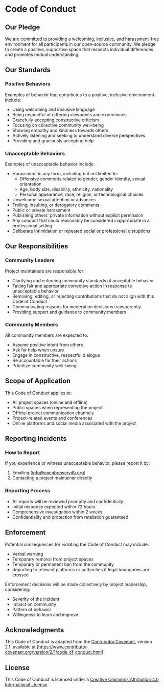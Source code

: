 # Code of Conduct

## Our Pledge

We are committed to providing a welcoming, inclusive, and harassment-free environment for all participants in our open-source community. We pledge to create a positive, supportive space that respects individual differences and promotes mutual understanding.

## Our Standards

### Positive Behaviors

Examples of behavior that contributes to a positive, inclusive environment include:

- Using welcoming and inclusive language
- Being respectful of differing viewpoints and experiences
- Gracefully accepting constructive criticism
- Focusing on collective community well-being
- Showing empathy and kindness towards others
- Actively listening and seeking to understand diverse perspectives
- Providing and graciously accepting help

### Unacceptable Behaviors

Examples of unacceptable behavior include:

- Harassment in any form, including but not limited to:
  - Offensive comments related to gender, gender identity, sexual orientation
  - Age, body size, disability, ethnicity, nationality
  - Personal appearance, race, religion, or technological choices
- Unwelcome sexual attention or advances
- Trolling, insulting, or derogatory comments
- Public or private harassment
- Publishing others' private information without explicit permission
- Any conduct that could reasonably be considered inappropriate in a professional setting
- Deliberate intimidation or repeated social or professional disruptions

## Our Responsibilities

### Community Leaders

Project maintainers are responsible for:

- Clarifying and enforcing community standards of acceptable behavior
- Taking fair and appropriate corrective action in response to unacceptable behavior
- Removing, editing, or rejecting contributions that do not align with this Code of Conduct
- Communicating reasons for moderation decisions transparently
- Providing support and guidance to community members

### Community Members

All community members are expected to:

- Assume positive intent from others
- Ask for help when unsure
- Engage in constructive, respectful dialogue
- Be accountable for their actions
- Prioritize community well-being

## Scope of Application

This Code of Conduct applies to:

- All project spaces (online and offline)
- Public spaces when representing the project
- Official project communication channels
- Project-related events and conferences
- Online platforms and social media associated with the project

## Reporting Incidents

### How to Report

If you experience or witness unacceptable behavior, please report it by:

1. Emailing [info@openbrewerydb.org]
2. Contacting a project maintainer directly

### Reporting Process

- All reports will be reviewed promptly and confidentially
- Initial response expected within 72 hours
- Comprehensive investigation within 2 weeks
- Confidentiality and protection from retaliation guaranteed

## Enforcement

Potential consequences for violating the Code of Conduct may include:

- Verbal warning
- Temporary removal from project spaces
- Temporary or permanent ban from the community
- Reporting to relevant platforms or authorities if legal boundaries are crossed

Enforcement decisions will be made collectively by project leadership, considering:
- Severity of the incident
- Impact on community
- Pattern of behavior
- Willingness to learn and improve

## Acknowledgments

This Code of Conduct is adapted from the [Contributor Covenant][homepage], version 2.1, available at [https://www.contributor-covenant.org/version/2/1/code_of_conduct.html]

[homepage]: https://www.contributor-covenant.org
[version]: https://www.contributor-covenant.org/version/2/1/code_of_conduct.html

## License

This Code of Conduct is licensed under a [Creative Commons Attribution 4.0 International License](https://creativecommons.org/licenses/by/4.0/).
